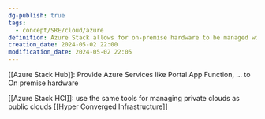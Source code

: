 ```yaml
---
dg-publish: true
tags:
  - concept/SRE/cloud/azure
definition: Azure Stack allows for on-premise hardware to be managed with the same tools as cloud-infrastructure.
creation_date: 2024-05-02 22:00
modification_date: 2024-05-02 22:05
---
```



[[Azure Stack Hub]]:  Provide Azure Services like Portal App Function, ... to On premise hardware

[[Azure Stack HCI]]:  use the same tools for managing private clouds as public clouds
    [[Hyper Converged Infrastructure]]



